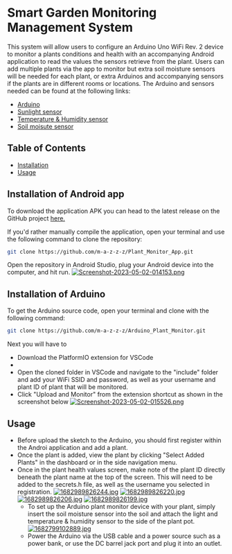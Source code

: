# Smart Garden Monitoring Management System

This system will allow users to configure an Arduino Uno WiFi Rev. 2 device to monitor a plants conditions and health with an accompanying Android application to read the values the sensors retrieve from the plant. Users can add multiple plants via the app to monitor but extra soil moisture sensors will be needed for each plant, or extra Arduinos and accompanying sensors if the plants are in different rooms or locations.
The Arduino and sensors needed can be found at the following links:
- [Arduino](https://ie.farnell.com/arduino/abx00021/development-board-8-bit-avr-mcu/dp/2917573?ost=arduino+uno+wifi)
- [Sunlight sensor](https://ie.farnell.com/seeed-studio/101020089/sunlight-sensor-arduino-raspberry/dp/4007692?ost=arduino+sunlight+sensor)
- [Temperature & Humidity sensor](https://ie.farnell.com/seeed-studio/101020932/sensor-board-arduino-raspberry/dp/4007749?st=arduino%20temperature%20and%20humidity%20sensor)
- [Soil moisute sensor](https://ie.farnell.com/seeed-studio/101020614/sensor-board-soil-moisture-sensor/dp/3932120?st=seeed%20soil%20moisture%20sensor)

## Table of Contents
- [Installation](#installation)
- [Usage](#usage)

## Installation of Android app
 To download the application APK you can head to the latest release on the GitHub project [here.](https://github.com/m-a-z-z-z/Plant_Monitor_App/releases/tag/v1.0.0)
 
 If you'd rather manually compile the application, open your terminal and use the following command to clone the repository:

```bash
git clone https://github.com/m-a-z-z-z/Plant_Monitor_App.git
```

Open the repository in Android Studio, plug your Android device into the computer, and hit run.
[![Screenshot-2023-05-02-014153.png](https://i.postimg.cc/sXnyGfKN/Screenshot-2023-05-02-014153.png)](https://postimg.cc/jwJBGbpH)
## Installation of Arduino
To get the Arduino source code, open your terminal and clone with the following command:
```bash
git clone https://github.com/m-a-z-z-z/Arduino_Plant_Monitor.git
```

Next you will have to
- Download the PlatformIO extension for VSCode
- 
- Open the cloned folder in VSCode and navigate to the "include" folder and add your WiFi SSID and password, as well as your username and plant ID of plant that will be monitored.
- Click "Upload and Monitor" from the extension shortcut as shown in the screenshot below
[![Screenshot-2023-05-02-015526.png](https://i.postimg.cc/ryxNThy7/Screenshot-2023-05-02-015526.png)](https://postimg.cc/Yj2WfzWx)

## Usage
- Before upload the sketch to the Arduino, you should first register within the Androi application and add a plant.
- Once the plant is added, view the plant by clicking "Select Added Plants" in the dashboard or in the side navigation menu.
- Once in the plant health values screen, make note of the plant ID directly beneath the plant name at the top of the screen. This will need to be added to the secrets.h file, as well as the username you selected in registration.
  [![1682989826244.jpg](https://i.postimg.cc/mkd8fkBB/1682989826244.jpg)](https://postimg.cc/dZy8Gqhx)
  [![1682989826220.jpg](https://i.postimg.cc/8ckt0M8Z/1682989826220.jpg)](https://postimg.cc/YGV644CF)
  [![1682989826206.jpg](https://i.postimg.cc/RCGPnsfy/1682989826206.jpg)](https://postimg.cc/qghcPG1x)
  [![1682989826199.jpg](https://i.postimg.cc/Hx96z3NJ/1682989826199.jpg)](https://postimg.cc/Hcj0s0dH)
  - To set up the Arduino plant monitor device with your plant, simply insert the soil moisture sensor into the soil and attach the light and temperature & humidity sensor to the side of the plant pot. 
  [![1682799102889.jpg](https://i.postimg.cc/3RGkQchR/1682799102889.jpg)](https://postimg.cc/Q9X8pSHG)
  - Power the Arduino via the USB cable and a power source such as a power bank, or use the DC barrel jack port and plug it into an outlet.
